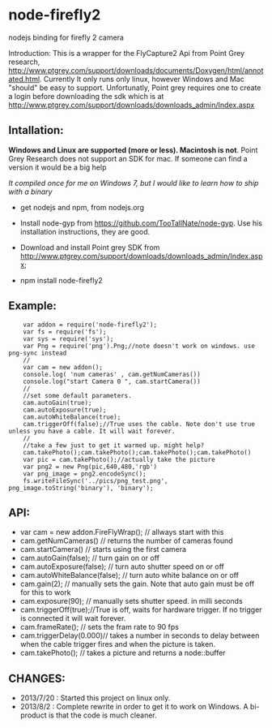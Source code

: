 node-firefly2
=============

nodejs binding for firefly 2 camera

Introduction:
This is a wrapper for the FlyCapture2 Api from Point Grey research, http://www.ptgrey.com/support/downloads/documents/Doxygen/html/annotated.html.
Currently It only runs only linux, however Windows and Mac "should" be easy to support.
Unfortunatly, Point grey requires one to create a login before downloading the sdk which is at http://www.ptgrey.com/support/downloads/downloads_admin/Index.aspx

Intallation:   
------------
<b> Windows and Linux are supported (more or less). Macintosh is not</b>. Point Grey Research does not support an SDK for mac. If someone can find a version it would be a big help

<i>  It compiled once for me on Windows 7, but I would like to learn how to ship with a binary </i>

* get nodejs and npm, from nodejs.org

* Install node-gyp from https://github.com/TooTallNate/node-gyp. Use his installation instructions, they are good.

* Download and install Point grey SDK from  http://www.ptgrey.com/support/downloads/downloads_admin/Index.aspx;

* npm install node-firefly2
 

Example:
--------

        var addon = require('node-firefly2');
        var fs = require('fs');
        var sys = require('sys');
        var Png = require('png').Png;//note doesn't work on windows. use png-sync instead
        //
        var cam = new addon();
        console.log( 'num cameras' , cam.getNumCameras())
        console.log("start Camera 0 ", cam.startCamera())
        //
        //set some default parameters.
        cam.autoGain(true);
        cam.autoExposure(true);
        cam.autoWhiteBalance(true);
        cam.triggerOff(false);//True uses the cable. Note don't use true unless you have a cable. It will wait forever. 
        //
        //take a few just to get it warmed up. might help?
        cam.takePhoto();cam.takePhoto();cam.takePhoto();cam.takePhoto()
        var pic = cam.takePhoto();//actually take the picture
        var png2 = new Png(pic,640,480,'rgb')
        var png_image = png2.encodeSync();
        fs.writeFileSync('../pics/png_test.png', png_image.toString('binary'), 'binary');
        
API:
----

* var cam = new addon.FireFlyWrap(); // allways start with this
* cam.getNumCameras() // returns the number of cameras found
* cam.startCamera() // starts using the first camera
* cam.autoGain(false); // turn gain on or off
* cam.autoExposure(false); // turn auto shutter speed on or off
* cam.autoWhiteBalance(false); // turn auto white balance on or off
* cam.gain(2); // manually sets the gain. Note that auto gain must be off for this to work
* cam.exposure(90); // manually sets shutter speed. in milli seconds
* cam.triggerOff(true);//True is off, waits for hardware trigger. If no trigger is connected it will wait forever.
* cam.frameRate(); // sets the fram rate to 90 fps
* cam.triggerDelay(0.000)//  takes a number in seconds to delay between when the cable trigger fires and when the picture is taken. 
* cam.takePhoto(); // takes a picture and returns a node::buffer


CHANGES:
-------
*  2013/7/20 : Started this project on linux only.
*  2013/8/2 : Complete rewrite in order to get it to work on Windows. A bi-product is that the code is much cleaner.





      

